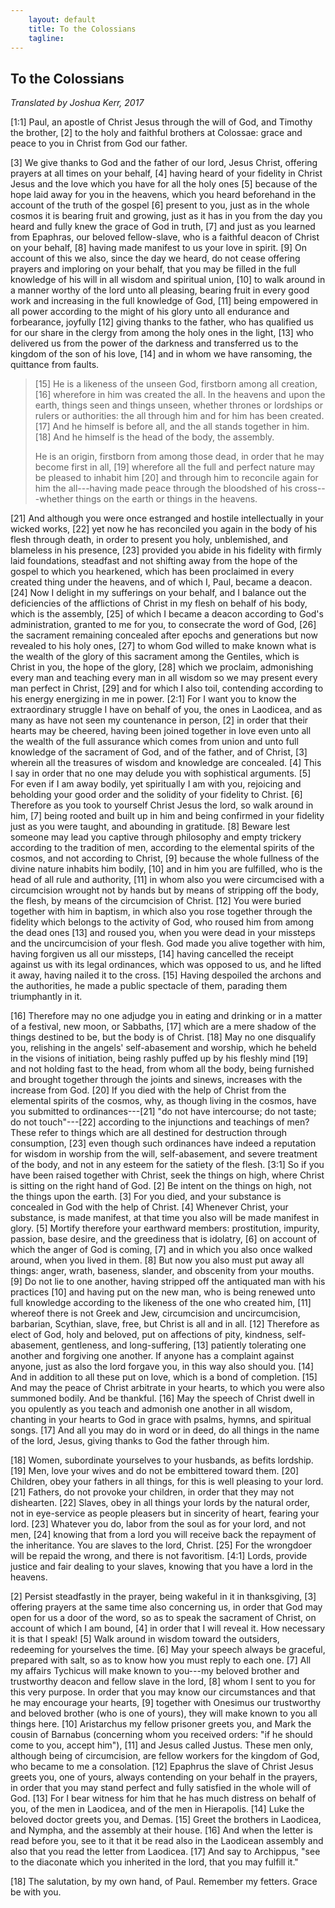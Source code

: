 ```yaml
---
    layout: default
    title: To the Colossians
    tagline:
---
```


## To the Colossians
*Translated by Joshua Kerr, 2017*

[1:1] Paul, an apostle of Christ Jesus through the will of God, and Timothy the brother, [2] to the holy and faithful brothers at Colossae: grace and peace to you in Christ from God our father.

[3] We give thanks to God and the father of our lord, Jesus Christ, offering prayers at all times on your behalf, [4] having heard of your fidelity in Christ Jesus and the love which you have for all the holy ones [5] because of the hope laid away for you in the heavens, which you heard beforehand in the account of the truth of the gospel [6] present to you, just as in the whole cosmos it is bearing fruit and growing, just as it has in you from the day you heard and fully knew the grace of God in truth, [7] and just as you learned from Epaphras, our beloved fellow-slave, who is a faithful deacon of Christ on your behalf, [8] having made manifest to us your love in spirit. [9] On account of this we also, since the day we heard, do not cease offering prayers and imploring on your behalf, that you may be filled in the full knowledge of his will in all wisdom and spiritual union, [10] to walk around in a manner worthy of the lord unto all pleasing, bearing fruit in every good work and increasing in the full knowledge of God, [11] being empowered in all power according to the might of his glory unto all endurance and forbearance, joyfully [12] giving thanks to the father, who has qualified us for our share in the clergy from among the holy ones in the light, [13] who delivered us from the power of the darkness and transferred us to the kingdom of the son of his love, [14] and in whom we have ransoming, the quittance from faults.

>[15] He is a likeness of the unseen God, firstborn among all creation, [16] wherefore in him was created the all. In the heavens and upon the earth, things seen and things unseen, whether thrones or lordships or rulers or authorities: the all through him and for him has been created. [17] And he himself is before all, and the all stands together in him. [18] And he himself is the head of the body, the assembly.
>
>He is an origin, firstborn from among those dead, in order that he may become first in all, [19] wherefore all the full and perfect nature may be pleased to inhabit him [20] and through him to reconcile again for him the all---having made peace through the bloodshed of his cross---whether things on the earth or things in the heavens.

[21] And although you were once estranged and hostile intellectually in your wicked works, [22] yet now he has reconciled you again in the body of his flesh through death, in order to present you holy, unblemished, and blameless in his presence, [23] provided you abide in his fidelity with firmly laid foundations, steadfast and not shifting away from the hope of the gospel to which you hearkened, which has been proclaimed in every created thing under the heavens, and of which I, Paul, became a deacon. [24] Now I delight in my sufferings on your behalf, and I balance out the deficiencies of the afflictions of Christ in my flesh on behalf of his body, which is the assembly, [25] of which I became a deacon according to God's administration, granted to me for you, to consecrate the word of God, [26] the sacrament remaining concealed after epochs and generations but now revealed to his holy ones, [27] to whom God willed to make known what is the wealth of the glory of this sacrament among the Gentiles, which is Christ in you, the hope of the glory, [28] which we proclaim, admonishing every man and teaching every man in all wisdom so we may present every man perfect in Christ, [29] and for which I also toil, contending according to his energy energizing in me in power. [2:1] For I want you to know the extraordinary struggle I have on behalf of you, the ones in Laodicea, and as many as have not seen my countenance in person, [2] in order that their hearts may be cheered, having been joined together in love even unto all the wealth of the full assurance which comes from union and unto full knowledge of the sacrament of God, and of the father, and of Christ, [3] wherein all the treasures of wisdom and knowledge are concealed. [4] This I say in order that no one may delude you with sophistical arguments. [5] For even if I am away bodily, yet spiritually I am with you, rejoicing and beholding your good order and the solidity of your fidelity to Christ. [6] Therefore as you took to yourself Christ Jesus the lord, so walk around in him, [7] being rooted and built up in him and being confirmed in your fidelity just as you were taught, and abounding in gratitude. [8] Beware lest someone may lead you captive through philosophy and empty trickery according to the tradition of men, according to the elemental spirits of the cosmos, and not according to Christ, [9] because the whole fullness of the divine nature inhabits him bodily, [10] and in him you are fulfilled, who is the head of all rule and authority, [11] in whom also you were circumcised with a circumcision wrought not by hands but by means of stripping off the body, the flesh, by means of the circumcision of Christ. [12] You were buried together with him in baptism, in which also you rose together through the fidelity which belongs to the activity of God, who roused him from among the dead ones [13] and roused you, when you were dead in your missteps and the uncircumcision of your flesh. God made you alive together with him, having forgiven us all our missteps, [14] having cancelled the receipt against us with its legal ordinances, which was opposed to us, and he lifted it away, having nailed it to the cross. [15] Having despoiled the archons and the authorities, he made a public spectacle of them, parading them triumphantly in it.

[16] Therefore may no one adjudge you in eating and drinking or in a matter of a festival, new moon, or Sabbaths, [17] which are a mere shadow of the things destined to be, but the body is of Christ. [18] May no one disqualify you, relishing in the angels' self-abasement and worship, which he beheld in the visions of initiation, being rashly puffed up by his fleshly mind [19] and not holding fast to the head, from whom all the body, being furnished and brought together through the joints and sinews, increases with the increase from God. [20] If you died with the help of Christ from the elemental spirits of the cosmos, why, as though living in the cosmos, have you submitted to ordinances---[21] "do not have intercourse; do not taste; do not touch"---[22] according to the injunctions and teachings of men? These refer to things which are all destined for destruction through consumption, [23] even though such ordinances have indeed a reputation for wisdom in worship from the will, self-abasement, and severe treatment of the body, and not in any esteem for the satiety of the flesh. [3:1] So if you have been raised together with Christ, seek the things on high, where Christ is sitting on the right hand of God. [2] Be intent on the things on high, not the things upon the earth. [3] For you died, and your substance is concealed in God with the help of Christ. [4] Whenever Christ, your substance, is made manifest, at that time you also will be made manifest in glory. [5] Mortify therefore your earthward members: prostitution, impurity, passion, base desire, and the greediness that is idolatry, [6] on account of which the anger of God is coming, [7] and in which you also once walked around, when you lived in them. [8] But now you also must put away all things: anger, wrath, baseness, slander, and obscenity from your mouths. [9] Do not lie to one another, having stripped off the antiquated man with his practices [10] and having put on the new man, who is being renewed unto full knowledge according to the likeness of the one who created him, [11] whereof there is not Greek and Jew, circumcision and uncircumcision, barbarian, Scythian, slave, free, but Christ is all and in all. [12] Therefore as elect of God, holy and beloved, put on affections of pity, kindness, self-abasement, gentleness, and long-suffering, [13] patiently tolerating one another and forgiving one another. If anyone has a complaint against anyone, just as also the lord forgave you, in this way also should you. [14] And in addition to all these put on love, which is a bond of completion. [15] And may the peace of Christ arbitrate in your hearts, to which you were also summoned bodily. And be thankful. [16] May the speech of Christ dwell in you opulently as you teach and admonish one another in all wisdom, chanting in your hearts to God in grace with psalms, hymns, and spiritual songs. [17] And all you may do in word or in deed, do all things in the name of the lord, Jesus, giving thanks to God the father through him.

[18] Women, subordinate yourselves to your husbands, as befits lordship. [19] Men, love your wives and do not be embittered toward them. [20] Children, obey your fathers in all things, for this is well pleasing to your lord. [21] Fathers, do not provoke your children, in order that they may not dishearten. [22] Slaves, obey in all things your lords by the natural order, not in eye-service as people pleasers but in sincerity of heart, fearing your lord. [23] Whatever you do, labor from the soul as for your lord, and not men, [24] knowing that from a lord you will receive back the repayment of the inheritance. You are slaves to the lord, Christ. [25] For the wrongdoer will be repaid the wrong, and there is not favoritism. [4:1] Lords, provide justice and fair dealing to your slaves, knowing that you have a lord in the heavens.

[2] Persist steadfastly in the prayer, being wakeful in it in thanksgiving, [3] offering prayers at the same time also concerning us, in order that God may open for us a door of the word, so as to speak the sacrament of Christ, on account of which I am bound, [4] in order that I will reveal it. How necessary it is that I speak! [5] Walk around in wisdom toward the outsiders, redeeming for yourselves the time. [6] May your speech always be graceful, prepared with salt, so as to know how you must reply to each one. [7] All my affairs Tychicus will make known to you---my beloved brother and trustworthy deacon and fellow slave in the lord, [8] whom I sent to you for this very purpose. In order that you may know our circumstances and that he may encourage your hearts, [9] together with Onesimus our trustworthy and beloved brother (who is one of yours), they will make known to you all things here. [10] Aristarchus my fellow prisoner greets you, and Mark the cousin of Barnabus (concerning whom you received orders: "if he should come to you, accept him"), [11] and Jesus called Justus. These men only, although being of circumcision, are fellow workers for the kingdom of God, who became to me a consolation. [12] Epaphrus the slave of Christ Jesus greets you, one of yours, always contending on your behalf in the prayers, in order that you may stand perfect and fully satisfied in the whole will of God. [13] For I bear witness for him that he has much distress on behalf of you, of the men in Laodicea, and of the men in Hierapolis. [14] Luke the beloved doctor greets you, and Demas. [15] Greet the brothers in Laodicea, and Nympha, and the assembly at their house. [16] And when the letter is read before you, see to it that it be read also in the Laodicean assembly and also that you read the letter from Laodicea. [17] And say to Archippus, "see to the diaconate which you inherited in the lord, that you may fulfill it."

[18] The salutation, by my own hand, of Paul. Remember my fetters. Grace be with you.
